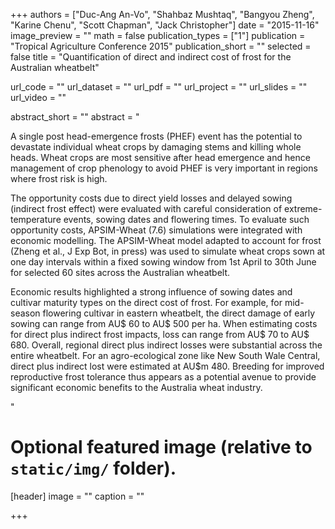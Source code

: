+++
authors = ["Duc-Ang An-Vo", "Shahbaz Mushtaq", "Bangyou Zheng", "Karine Chenu", "Scott Chapman", "Jack Christopher"]
date = "2015-11-16"
image_preview = ""
math = false
publication_types = ["1"]
publication = "Tropical Agriculture Conference 2015"
publication_short = ""
selected = false
title = "Quantification of direct and indirect cost of frost for the Australian wheatbelt"

url_code = ""
url_dataset = ""
url_pdf = ""
url_project = ""
url_slides = ""
url_video = ""

abstract_short = ""
abstract = "<p>A single post head-emergence frosts (PHEF) event has the potential to devastate individual wheat crops by damaging stems and killing whole heads. Wheat crops are most sensitive after head emergence and hence management of crop phenology to avoid PHEF is very important in regions where frost risk is high. </p> <p>The opportunity costs due to direct yield losses and delayed sowing (indirect frost effect) were evaluated with careful consideration of extreme-temperature events, sowing dates and flowering times. To evaluate such opportunity costs, APSIM-Wheat (7.6) simulations were integrated with economic modelling. The APSIM-Wheat model adapted to account for frost (Zheng et al., J Exp Bot, in press) was used to simulate wheat crops sown at one day intervals within a fixed sowing window from 1st April to 30th June for selected 60 sites across the Australian wheatbelt. </p> <p>Economic results highlighted a strong influence of sowing dates and cultivar maturity types on the direct cost of frost. For example, for mid-season flowering cultivar in eastern wheatbelt, the direct damage of early sowing can range from AU$ 60 to AU$ 500 per ha. When estimating costs for direct plus indirect frost impacts, loss can range from AU$ 70 to AU$ 680. Overall, regional direct plus indirect losses were substantial across the entire wheatbelt. For an agro-ecological zone like New South Wale Central, direct plus indirect lost were estimated at AU$m 480. Breeding for improved reproductive frost tolerance thus appears as a potential avenue to provide significant economic benefits to the Australia wheat industry.</p>"



# Optional featured image (relative to `static/img/` folder).
[header]
image = ""
caption = ""

+++
